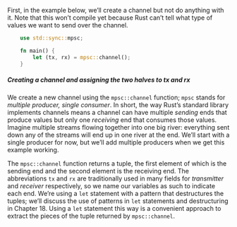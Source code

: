 

First, in the example below, we’ll create a channel but not do anything with it. Note that this won’t compile yet because Rust can’t tell what type of values we want to send over the channel.

```rust
    use std::sync::mpsc;

    fn main() {
        let (tx, rx) = mpsc::channel();
    }
```

##### Creating a channel and assigning the two halves to tx and rx

We create a new channel using the `mpsc::channel` function; `mpsc` stands for _multiple producer, single consumer_. In short, the way Rust’s standard library implements channels means a channel can have multiple _sending_ ends that produce values but only one _receiving_ end that consumes those values. Imagine multiple streams flowing together into one big river: everything sent down any of the streams will end up in one river at the end. We’ll start with a single producer for now, but we’ll add multiple producers when we get this example working.

The `mpsc::channel` function returns a tuple, the first element of which is the sending end and the second element is the receiving end. The abbreviations `tx` and `rx` are traditionally used in many fields for _transmitter_ and _receiver_ respectively, so we name our variables as such to indicate each end. We’re using a `let` statement with a pattern that destructures the tuples; we’ll discuss the use of patterns in `let` statements and destructuring in Chapter 18\. Using a `let` statement this way is a convenient approach to extract the pieces of the tuple returned by `mpsc::channel`.
